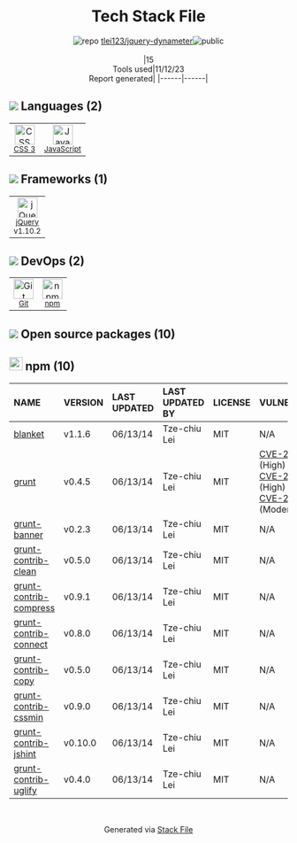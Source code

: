 <!--
--- Readme.md Snippet without images Start ---
## Tech Stack
tlei123/jquery-dynameter is built on the following main stack:
- [jQuery](http://jquery.com/) – Javascript UI Libraries
- [JavaScript](https://developer.mozilla.org/en-US/docs/Web/JavaScript) – Languages

Full tech stack [here](/techstack.md)
--- Readme.md Snippet without images End ---

--- Readme.md Snippet with images Start ---
## Tech Stack
tlei123/jquery-dynameter is built on the following main stack:
- <img width='25' height='25' src='https://img.stackshare.io/service/1021/lxEKmMnB_400x400.jpg' alt='jQuery'/> [jQuery](http://jquery.com/) – Javascript UI Libraries
- <img width='25' height='25' src='https://img.stackshare.io/service/1209/javascript.jpeg' alt='JavaScript'/> [JavaScript](https://developer.mozilla.org/en-US/docs/Web/JavaScript) – Languages

Full tech stack [here](/techstack.md)
--- Readme.md Snippet with images End ---
-->
<div align="center">

# Tech Stack File
![](https://img.stackshare.io/repo.svg "repo") [tlei123/jquery-dynameter](https://github.com/tlei123/jquery-dynameter)![](https://img.stackshare.io/public_badge.svg "public")
<br/><br/>
|15<br/>Tools used|11/12/23 <br/>Report generated|
|------|------|
</div>

## <img src='https://img.stackshare.io/languages.svg'/> Languages (2)
<table><tr>
  <td align='center'>
  <img width='36' height='36' src='https://img.stackshare.io/service/6727/css.png' alt='CSS 3'>
  <br>
  <sub><a href="https://developer.mozilla.org/en-US/docs/Web/CSS/CSS3">CSS 3</a></sub>
  <br>
  <sub></sub>
</td>

<td align='center'>
  <img width='36' height='36' src='https://img.stackshare.io/service/1209/javascript.jpeg' alt='JavaScript'>
  <br>
  <sub><a href="https://developer.mozilla.org/en-US/docs/Web/JavaScript">JavaScript</a></sub>
  <br>
  <sub></sub>
</td>

</tr>
</table>

## <img src='https://img.stackshare.io/frameworks.svg'/> Frameworks (1)
<table><tr>
  <td align='center'>
  <img width='36' height='36' src='https://img.stackshare.io/service/1021/lxEKmMnB_400x400.jpg' alt='jQuery'>
  <br>
  <sub><a href="http://jquery.com/">jQuery</a></sub>
  <br>
  <sub>v1.10.2</sub>
</td>

</tr>
</table>

## <img src='https://img.stackshare.io/devops.svg'/> DevOps (2)
<table><tr>
  <td align='center'>
  <img width='36' height='36' src='https://img.stackshare.io/service/1046/git.png' alt='Git'>
  <br>
  <sub><a href="http://git-scm.com/">Git</a></sub>
  <br>
  <sub></sub>
</td>

<td align='center'>
  <img width='36' height='36' src='https://img.stackshare.io/service/1120/lejvzrnlpb308aftn31u.png' alt='npm'>
  <br>
  <sub><a href="https://www.npmjs.com/">npm</a></sub>
  <br>
  <sub></sub>
</td>

</tr>
</table>


## <img src='https://img.stackshare.io/group.svg' /> Open source packages (10)</h2>

## <img width='24' height='24' src='https://img.stackshare.io/service/1120/lejvzrnlpb308aftn31u.png'/> npm (10)

|NAME|VERSION|LAST UPDATED|LAST UPDATED BY|LICENSE|VULNERABILITIES|
|:------|:------|:------|:------|:------|:------|
|[blanket](https://www.npmjs.com/blanket)|v1.1.6|06/13/14|Tze-chiu Lei |MIT|N/A|
|[grunt](https://www.npmjs.com/grunt)|v0.4.5|06/13/14|Tze-chiu Lei |MIT|[CVE-2022-1537](https://github.com/advisories/GHSA-rm36-94g8-835r) (High)<br/>[CVE-2020-7729](https://github.com/advisories/GHSA-m5pj-vjjf-4m3h) (High)<br/>[CVE-2022-0436](https://github.com/advisories/GHSA-j383-35pm-c5h4) (Moderate)|
|[grunt-banner](https://www.npmjs.com/grunt-banner)|v0.2.3|06/13/14|Tze-chiu Lei |MIT|N/A|
|[grunt-contrib-clean](https://www.npmjs.com/grunt-contrib-clean)|v0.5.0|06/13/14|Tze-chiu Lei |MIT|N/A|
|[grunt-contrib-compress](https://www.npmjs.com/grunt-contrib-compress)|v0.9.1|06/13/14|Tze-chiu Lei |MIT|N/A|
|[grunt-contrib-connect](https://www.npmjs.com/grunt-contrib-connect)|v0.8.0|06/13/14|Tze-chiu Lei |MIT|N/A|
|[grunt-contrib-copy](https://www.npmjs.com/grunt-contrib-copy)|v0.5.0|06/13/14|Tze-chiu Lei |MIT|N/A|
|[grunt-contrib-cssmin](https://www.npmjs.com/grunt-contrib-cssmin)|v0.9.0|06/13/14|Tze-chiu Lei |MIT|N/A|
|[grunt-contrib-jshint](https://www.npmjs.com/grunt-contrib-jshint)|v0.10.0|06/13/14|Tze-chiu Lei |MIT|N/A|
|[grunt-contrib-uglify](https://www.npmjs.com/grunt-contrib-uglify)|v0.4.0|06/13/14|Tze-chiu Lei |MIT|N/A|

<br/>
<div align='center'>

Generated via [Stack File](https://github.com/apps/stack-file)
